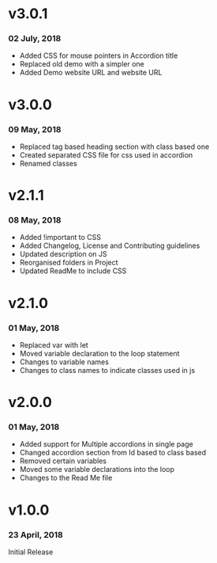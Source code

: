 # v3.0.1
### 02 July, 2018
 - Added CSS for mouse pointers in Accordion title
 - Replaced old demo with a simpler one
 - Added Demo website URL and website URL

# v3.0.0
### 09 May, 2018

 - Replaced tag based heading section with class based one
 - Created separated CSS file for css used in accordion
 - Renamed classes

# v2.1.1
### 08 May, 2018

 - Added !important to CSS
 - Added Changelog, License and Contributing guidelines
 - Updated description on JS
 - Reorganised folders in Project
 - Updated ReadMe to include CSS

# v2.1.0
### 01 May, 2018

 - Replaced var with let
 - Moved variable declaration to the loop statement
 - Changes to variable names
 - Changes to class names to indicate classes used in js

# v2.0.0
### 01 May, 2018

 - Added support for Multiple accordions in single page
 - Changed accordion section from Id based to class based
 - Removed certain variables
 - Moved some variable declarations into the loop
 - Changes to the Read Me file

# v1.0.0
### 23 April, 2018
Initial Release
